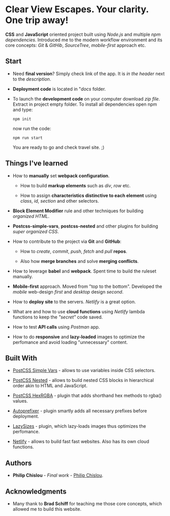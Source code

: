 # Clear View Escapes. Your clarity. One trip away!

**CSS** and **JavaScript** oriented project built using *Node.js* and multiple *npm dependencies*. Introduced me to the modern workflow environment and its core concepts: *Git* & *GitHib*, *SourceTree*, *mobile-first* approach etc.


## Start

* Need **final version**? Simply check link of the app. It is *in the header* next to the *description*. 

* **Deployment code** is located in "*docs* folder. 

* To launch the **development code** on your computer download *zip file*. Extract in project empty folder. To install all dependencies open npm and type:

  ```
  npm init
  ```
  now run the code:
  
  ```
  npm run start
  ```
  You are ready to go and check travel site. ;)


## Things I've learned 

* How to **manually** set **webpack configuration**. 

  * How to build **markup elements** such as *div*, *row* etc. 
  
  * How to assign **characteristics distinctive to each element** using *class*, *id*, *section* and other selectors. 

* **Block Element Modifier** rule and other techniques for building *organized HTML*.  

* **Postcss-simple-vars**, **postcss-nested** and other plugins for building *super organized CSS*.

* How to contribute to the project via **Git** and **GitHub**: 

   * How to *create*, *commit*, *push*, *fetch* and *pull* **repos**. 
   
   * Also how **merge branches** and solve **merging conflicts**.

* How to leverage **babel** and **webpack**. Spent time to build the ruleset manually.

* **Mobile-first** approach. Moved from "top to the bottom". Developed the *mobile* web-design *first* and *desktop* design *second*.

* How to **deploy site** to the servers. *Netlify* is a great option.

* What are and how to use **cloud functions** using *Netlify* lambda functions to keep the *"secret"* code saved.

* How to test **API calls** using *Postman* app.

* How to do **responsive** and **lazy-loaded** images to optimize the perfomance and avoid loading "unnecessary" content.

 
 ## Built With

* [PostCSS Simple Vars](https://github.com/postcss/postcss-simple-vars) - allows to use variables inside CSS selectors.

* [PostCSS Nested](https://github.com/postcss/postcss-nested) - allows to build nested CSS blocks in hierarchical order akin to HTML and JavaScript.

* [PostCSS HexRGBA](https://www.npmjs.com/package/postcss-hexrgba) - plugin that adds shorthand hex methods to rgba() values. 

* [Autoprefixer](https://autoprefixer.github.io/) - plugin smartly adds all necessary prefixes before deployment.

* [LazySizes](https://afarkas.github.io/lazysizes/index.html) - plugin, which lazy-loads images thus optimizes the perfomance.

* [Netlify](https://www.netlify.com/) - allows to build fast fast websites. Also has its own cloud functions. 





## Authors

* **Philip Chislou** - *Final work* - [Philip Chislou](https://github.com/h1l1ch).


## Acknowledgments

* Many thank to **Brad Schiff** for teaching me those core concepts, which allowed me to build this website.  
